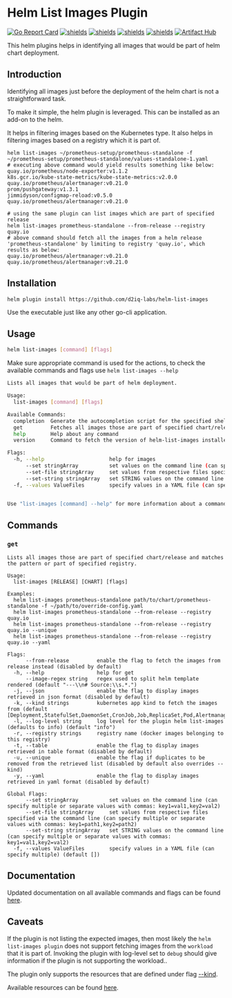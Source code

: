 # Helm List Images Plugin

[![Go Report Card](https://goreportcard.com/badge/github.com/d2iq-labs/helm-list-images)](https://goreportcard.com/report/github.com/d2iq-labs/helm-list-images)
[![shields](https://img.shields.io/badge/license-MIT-blue)](https://github.com/d2iq-labs/helm-list-images/blob/master/LICENSE)
[![shields](https://godoc.org/github.com/d2iq-labs/helm-list-images?status.svg)](https://godoc.org/github.com/d2iq-labs/helm-list-images)
[![shields](https://img.shields.io/github/v/tag/d2iq-labs/helm-list-images.svg)](https://github.com/d2iq-labs/helm-list-images/tags)
[![shields](https://img.shields.io/github/downloads/d2iq-labs/helm-list-images/total.svg)](https://github.com/d2iq-labs/helm-list-images/releases)
[![Artifact Hub](https://img.shields.io/endpoint?url=https://artifacthub.io/badge/repository/helm-list-images)](https://artifacthub.io/packages/search?repo=helm-list-images)

This helm plugins helps in identifying all images that would be part of helm chart deployment.

## Introduction

Identifying all images just before the deployment of the helm chart is not a straightforward task.

To make it simple, the helm plugin is leveraged. This can be installed as an add-on to the helm.

It helps in filtering images based on the Kubernetes type. It also helps in filtering images based on a registry which it is part of.

```shell
helm list-images ~/prometheus-setup/prometheus-standalone -f ~/prometheus-setup/prometheus-standalone/values-standalone-1.yaml
# executing above command would yield results something like below:
quay.io/prometheus/node-exporter:v1.1.2
k8s.gcr.io/kube-state-metrics/kube-state-metrics:v2.0.0
quay.io/prometheus/alertmanager:v0.21.0
prom/pushgateway:v1.3.1
jimmidyson/configmap-reload:v0.5.0
quay.io/prometheus/alertmanager:v0.21.0

# using the same plugin can list images which are part of specified release
helm list-images prometheus-standalone --from-release --registry quay.io
# above command should fetch all the images from a helm release 'prometheus-standalone' by limiting to registry 'quay.io', which results as below:
quay.io/prometheus/alertmanager:v0.21.0
quay.io/prometheus/alertmanager:v0.21.0
```

## Installation

```shell
helm plugin install https://github.com/d2iq-labs/helm-list-images
```

Use the executable just like any other go-cli application.

## Usage

```bash
helm list-images [command] [flags]
```

Make sure appropriate command is used for the actions, to check the available commands and flags use `helm list-images --help`

```bash
Lists all images that would be part of helm deployment.

Usage:
  list-images [command] [flags]

Available Commands:
  completion  Generate the autocompletion script for the specified shell
  get         Fetches all images those are part of specified chart/release
  help        Help about any command
  version     Command to fetch the version of helm-list-images installed

Flags:
  -h, --help                     help for images
      --set stringArray          set values on the command line (can specify multiple or separate values with commas: key1=val1,key2=val2)
      --set-file stringArray     set values from respective files specified via the command line (can specify multiple or separate values with commas: key1=path1,key2=path2)
      --set-string stringArray   set STRING values on the command line (can specify multiple or separate values with commas: key1=val1,key2=val2)
  -f, --values ValueFiles        specify values in a YAML file (can specify multiple) (default [])


Use "list-images [command] --help" for more information about a command.
```

## Commands

### `get`

```shell
Lists all images those are part of specified chart/release and matches the pattern or part of specified registry.

Usage:
  list-images [RELEASE] [CHART] [flags]

Examples:
  helm list-images prometheus-standalone path/to/chart/prometheus-standalone -f ~/path/to/override-config.yaml
  helm list-images prometheus-standalone --from-release --registry quay.io
  helm list-images prometheus-standalone --from-release --registry quay.io --unique
  helm list-images prometheus-standalone --from-release --registry quay.io --yaml

Flags:
      --from-release         enable the flag to fetch the images from release instead (disabled by default)
  -h, --help                 help for get
      --image-regex string   regex used to split helm template rendered (default "---\\n# Source:\\s.*.")
  -j, --json                 enable the flag to display images retrieved in json format (disabled by default)
  -k, --kind strings         kubernetes app kind to fetch the images from (default [Deployment,StatefulSet,DaemonSet,CronJob,Job,ReplicaSet,Pod,Alertmanager,Prometheus,ThanosRuler])
  -l, --log-level string     log level for the plugin helm list-images (defaults to info) (default "info")
  -r, --registry strings     registry name (docker images belonging to this registry)
  -t, --table                enable the flag to display images retrieved in table format (disabled by default)
  -u, --unique               enable the flag if duplicates to be removed from the retrieved list (disabled by default also overrides --kind)
  -y, --yaml                 enable the flag to display images retrieved in yaml format (disabled by default)

Global Flags:
      --set stringArray          set values on the command line (can specify multiple or separate values with commas: key1=val1,key2=val2)
      --set-file stringArray     set values from respective files specified via the command line (can specify multiple or separate values with commas: key1=path1,key2=path2)
      --set-string stringArray   set STRING values on the command line (can specify multiple or separate values with commas: key1=val1,key2=val2)
  -f, --values ValueFiles        specify values in a YAML file (can specify multiple) (default [])
```

## Documentation

Updated documentation on all available commands and flags can be found [here](https://github.com/d2iq-labs/helm-list-images/blob/master/docs/doc/images.md).

## Caveats

If the plugin is not listing the expected images, then most likely the `helm list-images plugin` does not support fetching images from the `workload` that it is part of.
Invoking the plugin with log-level set to `debug` should give information if the plugin is not supporting the workload..

The plugin only supports the resources that are defined under flag [--kind](https://github.com/d2iq-labs/helm-list-images/blob/master/cmd/flags.go#L25).

Available resources can be found [here](https://github.com/d2iq-labs/helm-list-images/blob/master/pkg/k8s/k8s.go#L23).
